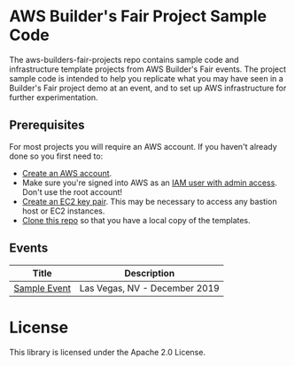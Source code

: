 # AWS Builder's Fair Project Sample Code

The aws-builders-fair-projects repo contains sample code and infrastructure template projects from AWS Builder's Fair events. The project sample code is intended to help you replicate what you may have seen in a Builder's Fair project demo at an event, and to set up AWS infrastructure for further experimentation.

## Prerequisites

For most projects you will require an AWS account. If you haven't already done so you first need to:
- [Create an AWS account](https://aws.amazon.com/blogs/startups/how-to-get-started-on-aws-from-a-dead-standstill/).
- Make sure you're signed into AWS as an [IAM user with admin access](https://docs.aws.amazon.com/IAM/latest/UserGuide/getting-started_create-admin-group.html). Don't use the root account!
- [Create an EC2 key pair](https://docs.aws.amazon.com/AWSEC2/latest/UserGuide/ec2-key-pairs.html#having-ec2-create-your-key-pair). This may be necessary to access any bastion host or EC2 instances.
- [Clone this repo](https://help.github.com/articles/cloning-a-repository/) so that you have a local copy of the templates.

## Events

| Title | Description |
|---------|-------------|
| [Sample Event](sample-event) | Las Vegas, NV - December 2019 |

# License

This library is licensed under the Apache 2.0 License.